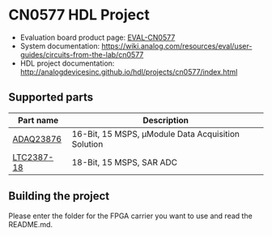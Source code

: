 # CN0577 HDL Project

- Evaluation board product page: [EVAL-CN0577](https://www.analog.com/CN0577)
- System documentation: https://wiki.analog.com/resources/eval/user-guides/circuits-from-the-lab/cn0577 
- HDL project documentation: http://analogdevicesinc.github.io/hdl/projects/cn0577/index.html

## Supported parts

| Part name                               | Description                                               |
|-----------------------------------------|-----------------------------------------------------------|
| [ADAQ23876](https://www.analog.com/ADAQ23876) | 16-Bit, 15 MSPS, μModule Data Acquisition Solution |
| [LTC2387-18](https://www.analog.com/LTC2387-18) | 18-Bit, 15 MSPS, SAR ADC |

## Building the project

Please enter the folder for the FPGA carrier you want to use and read the README.md.